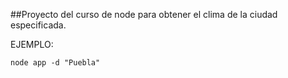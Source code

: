 ##Proyecto del curso de node para obtener el clima de la ciudad especificada.

EJEMPLO:

```node app -d "Puebla"```